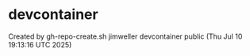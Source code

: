 # devcontainer
Created by gh-repo-create.sh jimweller devcontainer public  (Thu Jul 10 19:13:16 UTC 2025)
